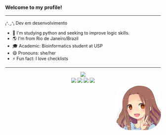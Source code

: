 ### Welcome to my profile! 
___________________________
₍ᐢ. ̫.ᐢ₎ Dev em desenvolvimento 

- 🌱 I'm studying python and seeking to improve logic skills.
- 🌎 I'm from Rio de Janeiro/Brazil
- 🎓 Academic: Bioinformatics student at USP
- 😄 Pronouns: she/her
- ⚡ Fun fact: I love checklists
______________________________________


<div align="center">
<img height= "180cm"  src="https://github-readme-stats.vercel.app/api?username=isabelg-arcia&theme=material-palenight&show_icons=true"/>
</div>


<div align="center">
<a href="https://instagram.com/isabelg_arcia" target="_blank"><img src="https://img.shields.io/badge/-Instagram-%23E4405F?style=for-the-badge&logo=instagram&logoColor=white" target="_blank"></a>
<a href="https://discordapp.com/users/Isac#6193" target="_blank"><img src="https://img.shields.io/badge/Discord-7289DA?style=for-the-badge&logo=discord&logoColor=white" target="_blank"></a> 
<a href = "mailto:isabelcristine.cg@ufrj.br"><img src="https://img.shields.io/badge/-Gmail-%23333?style=for-the-badge&logo=gmail&logoColor=white" target="_blank"></a>
<a href="www.linkedin.com/in/isabelg-arcia" target="_blank"><img src="https://img.shields.io/badge/-LinkedIn-%230077B5?style=for-the-badge&logo=linkedin&logoColor=white" target="_blank"></a>
 </div>

 <img align="right" alt="Rafa-pic" height="150" style="border-radius:50px;" src="download20211202224319.png">
